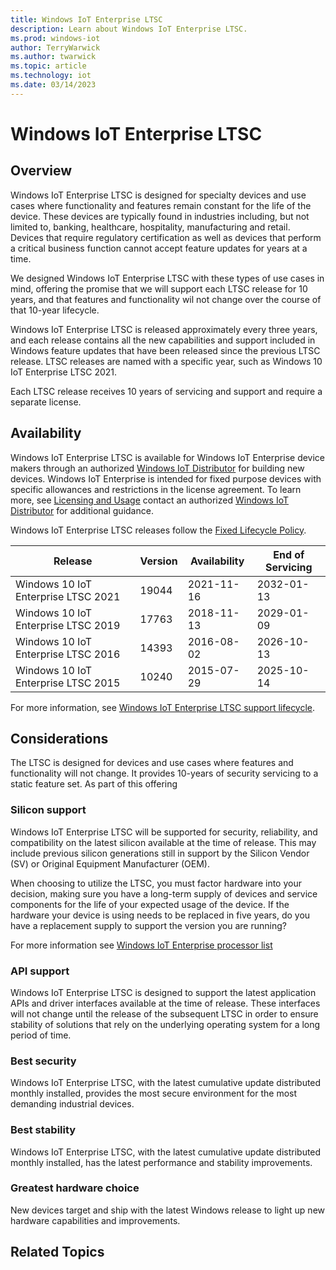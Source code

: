 ```yaml
---
title: Windows IoT Enterprise LTSC
description: Learn about Windows IoT Enterprise LTSC.
ms.prod: windows-iot
author: TerryWarwick
ms.author: twarwick
ms.topic: article
ms.technology: iot
ms.date: 03/14/2023
---
```


# Windows IoT Enterprise LTSC

## Overview

Windows IoT Enterprise LTSC is designed for specialty devices and use cases where functionality and features remain constant for the life of the device.  These devices are typically found in industries including, but not limited to, banking, healthcare, hospitality, manufacturing and retail. Devices that require regulatory certification as well as devices that perform a critical business function cannot accept feature updates for years at a time.  

We designed Windows IoT Enterprise LTSC with these types of use cases in mind, offering the promise that we will support each LTSC release for 10 years, and that features and functionality wil not change over the course of that 10-year lifecycle.

Windows IoT Enterprise LTSC is released approximately every three years, and each release contains all the new capabilities and support included in Windows feature updates that have been released since the previous LTSC release.  LTSC releases are named with a specific year, such as Windows 10 IoT Enterprise LTSC 2021.

Each LTSC release receives 10 years of servicing and support and require a separate license.

## Availability

Windows IoT Enterprise LTSC is available for Windows IoT Enterprise device makers through an authorized [Windows IoT Distributor](https://aka.ms/IoTDistributorList) for building new devices. Windows IoT Enterprise is intended for fixed purpose devices with specific allowances and restrictions in the license agreement. To learn more, see [Licensing and Usage](/windows/iot/iot-enterprise/commercialization/licensing) contact an authorized [Windows IoT Distributor](https://aka.ms/IoTDistributorList) for additional guidance.

Windows IoT Enterprise LTSC releases follow the [Fixed Lifecycle Policy](/lifecycle/policies/fixed).

| Release                             | Version | Availability | End of Servicing |
| ----------------------------------- | ----- | ------------ | ---------------- |
| Windows 10 IoT Enterprise LTSC 2021 | 19044 | 2021-11-16   | 2032-01-13       |
| Windows 10 IoT Enterprise LTSC 2019 | 17763 | 2018-11-13   | 2029-01-09       |
| Windows 10 IoT Enterprise LTSC 2016 | 14393 | 2016-08-02   | 2026-10-13       |
| Windows 10 IoT Enterprise LTSC 2015 | 10240 | 2015-07-29   | 2025-10-14       |

For more information, see [Windows IoT Enterprise LTSC support lifecycle](/lifecycle/products/?terms=Windows%20IoT%20Enterprise%20LTS).

## Considerations

The LTSC is designed for devices and use cases where features and functionality will not change. It provides 10-years of security servicing to a static feature set. As part of this offering

### Silicon support

Windows IoT Enterprise LTSC will be supported for security, reliability, and compatibility on the latest silicon available at the time of release.  This may include previous silicon generations still in support by the Silicon Vendor (SV) or Original Equipment Manufacturer (OEM).

When choosing to utilize the LTSC, you must factor hardware into your decision, making sure you have a long-term supply of devices and service components for the life of your expected usage of the device. If the hardware your device is using needs to be replaced in five years, do you have a replacement supply to support the version you are running?

For more information see [Windows IoT Enterprise processor list](/windows/iot/iot-enterprise/hardware/hardware_requirements#processor)

### API support

Windows IoT Enterprise LTSC is designed to support the latest application APIs and driver interfaces available at the time of release.  These interfaces will not change until the release of the subsequent LTSC in order to ensure stability of solutions that rely on the underlying operating system for a long period of time.

### Best security

Windows IoT Enterprise LTSC, with the latest cumulative update distributed monthly installed, provides the most secure environment for the most demanding industrial devices.

### Best stability

Windows IoT Enterprise LTSC, with the latest cumulative update distributed monthly installed, has the latest performance and stability improvements.

### Greatest hardware choice

New devices target and ship with the latest Windows release to light up new hardware capabilities and improvements.

## Related Topics
